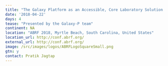 ```yaml
---
title: "The Galaxy Platform as an Accessible, Core Laboratory Solution for Proteogenomic Analysis and Informatics"
date: '2018-04-22'
days: 4
tease: "Presented by the Galaxy-P team"
continent: NA
location: "ABRF 2018, Myrtle Beach, South Carolina, United States"
location_url: http://conf.abrf.org/
external_url: http://conf.abrf.org/
image: /src/images/logos/ABRFLogoSquareSmall.png
gtn: y
contact: Pratik Jagtap
---
```


